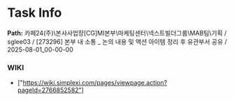 # Task Info

**Path:** 카페24(주)\본사사업장\[CG]MI본부\마케팅센터\넥스트빌더그룹\MAB팀\기획 / sglee03 / [273296] 본부 내 소통 _ 논의 내용 및 액션 아이템 정리 후 유관부서 공유 / 2025-08-01_00-00-00

### WIKI
- ["https://wiki.simplexi.com/pages/viewpage.action?pageId=2766852582"]

